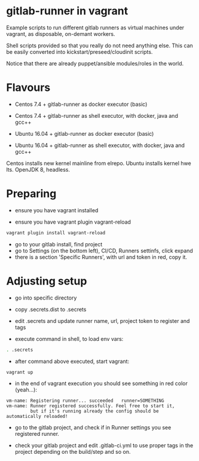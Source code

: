 # gitlab-runner in vagrant

Example scripts to run different gitlab runners as virtual machines under
vagrant, as disposable, on-demant workers.

Shell scripts provided so that you really do not need anything else.
This can be easily converted into kickstart/preseed/cloudinit scripts.

Notice that there are already puppet/ansible modules/roles in the world.

# Flavours

- Centos 7.4 + gitlab-runner as docker executor (basic)
- Centos 7.4 + gitlab-runner as shell executor, with docker, java and gcc++

- Ubuntu 16.04 + gitlab-runner as docker executor (basic)
- Ubuntu 16.04 + gitlab-runner as shell executor, with docker, java and gcc++

Centos installs new kernel mainline from elrepo.
Ubuntu installs kernel hwe lts.
OpenJDK 8, headless.

# Preparing

- ensure you have vagrant installed

- ensure you have vagrant plugin vagrant-reload
```bash
vagrant plugin install vagrant-reload
```

- go to your gitlab install, find project
- go to Settings (on the bottom left), CI/CD, Runners settinfs, click expand
- there is a section 'Specific Runners', with url and token in red, copy it.

# Adjusting setup
- go into specific directory
- copy .secrets.dist to .secrets

- edit .secrets and update runner name, url, project token to register and tags

- execute command in shell, to load env vars:
```bash
. .secrets
```

- after command above executed, start vagrant:
```bash
vagrant up
```

- in the end of vagrant execution you should see something in red color (yeah...):
```text
vm-name: Registering runner... succeeded   runner=SOMETHING
vm-name: Runner registered successfully. Feel free to start it,
         but if it's running already the config should be automatically reloaded!
```

- go to the gitlab project, and check if in Runner settings you see registered
  runner.

- check your gitlab project and edit .gitlab-ci.yml to use proper tags in the
  project depending on the build/step and so on.

